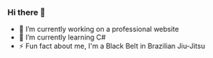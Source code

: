### Hi there 👋

- 🔭 I’m currently working on a professional website
- 🌱 I’m currently learning C#
- ⚡ Fun fact about me, I'm a Black Belt in Brazilian Jiu-Jitsu
<!--
**gaspardantas/gaspardantas** is a ✨ _special_ ✨ repository because its `README.md` (this file) appears on your GitHub profile.

Here are some ideas to get you started:

- 🔭 I’m currently working on ...
- 🌱 I’m currently learning ...
- 👯 I’m looking to collaborate on ...
- 🤔 I’m looking for help with ...
- 💬 Ask me about ...
- 📫 How to reach me: ...
- 😄 Pronouns: ...
- ⚡ Fun fact: ...
-->
